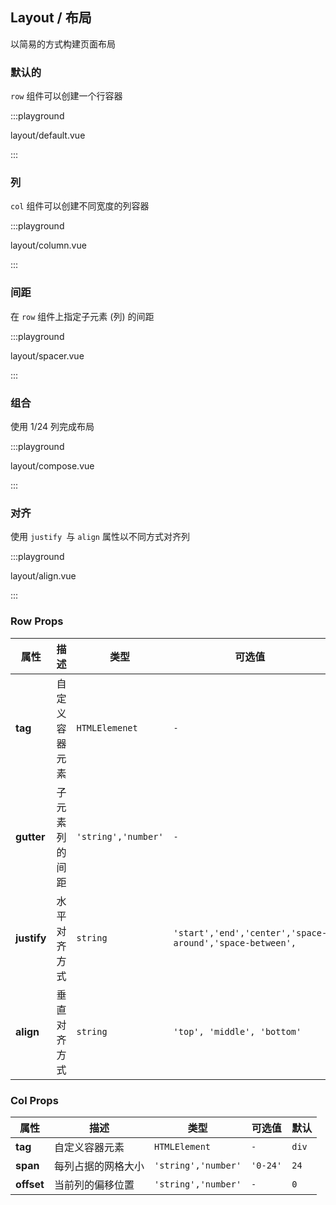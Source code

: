 ## Layout / 布局

以简易的方式构建页面布局

### 默认的

`row` 组件可以创建一个行容器

:::playground

layout/default.vue

:::

### 列

`col` 组件可以创建不同宽度的列容器

:::playground

layout/column.vue

:::

### 间距

在 `row` 组件上指定子元素 (列) 的间距

:::playground

layout/spacer.vue

:::

### 组合

使用 1/24 列完成布局

:::playground

layout/compose.vue

:::

### 对齐

使用 `justify `与 `align` 属性以不同方式对齐列

:::playground

layout/align.vue

:::

### Row Props

| 属性        | 描述           | 类型                | 可选值                                                   | 默认    |
| ----------- | -------------- | ------------------- | -------------------------------------------------------- | ------- |
| **tag**     | 自定义容器元素 | `HTMLElemenet`      | `-`                                                      | `div`   |
| **gutter**  | 子元素列的间距 | `'string','number'` | `-`                                                      | `0`     |
| **justify** | 水平对齐方式   | `string`            | `'start','end','center','space-around','space-between',` | `start` |
| **align**   | 垂直对齐方式   | `string`            | `'top', 'middle', 'bottom'`                              | `top`   |

### Col Props

| 属性       | 描述               | 类型                | 可选值   | 默认  |
| ---------- | ------------------ | ------------------- | -------- | ----- |
| **tag**    | 自定义容器元素     | `HTMLElement`       | `-`      | `div` |
| **span**   | 每列占据的网格大小 | `'string','number'` | `'0-24'` | `24`  |
| **offset** | 当前列的偏移位置   | `'string','number'` | `-`      | `0`   |
